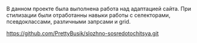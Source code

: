 В данном проекте была выполнена работа над адаптацией сайта. При стилизации были отработанны навыки работы с селекторами, псевдоклассами, различными запрсами  и grid.

https://github.com/PrettyBusik/slozhno-sosredotochitsya.git
